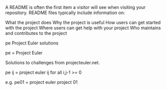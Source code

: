 A README is often the first item a visitor will see when visiting your repository. README files typically include information on:

What the project does
Why the project is useful
How users can get started with the project
Where users can get help with your project
Who maintains and contributes to the project

pe
Project Euler solutions

pe = Project Euler

Solutions to challenges from projecteuler.net.

pe ij = project euler ij for all i,j-1 >= 0

e.g.
  pe01 = project euler project 01
